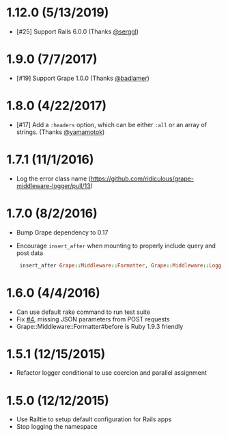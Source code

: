 1.12.0 (5/13/2019)
==================
* [#25] Support Rails 6.0.0 (Thanks [@serggl](https://github.com/serggl))

1.9.0 (7/7/2017)
==================
* [#19] Support Grape 1.0.0 (Thanks [@badlamer](https://github.com/badlamer))

1.8.0 (4/22/2017)
==================
* [#17] Add a `:headers` option, which can be either `:all` or an array of strings. (Thanks [@yamamotok](https://github.com/yamamotok))

1.7.1 (11/1/2016)
==================
* Log the error class name (https://github.com/ridiculous/grape-middleware-logger/pull/13)

1.7.0 (8/2/2016)
==================

* Bump Grape dependency to 0.17
* Encourage `insert_after` when mounting to properly include query and post data

  ```ruby    
   insert_after Grape::Middleware::Formatter, Grape::Middleware::Logger
  ```

1.6.0 (4/4/2016)
==================

* Can use default rake command to run test suite
* Fix [#4](https://github.com/ridiculous/grape-middleware-logger/issues/4), missing JSON parameters from POST requests
* Grape::Middleware::Formatter#before is Ruby 1.9.3 friendly

1.5.1 (12/15/2015)
==================

* Refactor logger conditional to use coercion and parallel assignment


1.5.0 (12/12/2015)
==================

* Use Railtie to setup default configuration for Rails apps
* Stop logging the namespace
